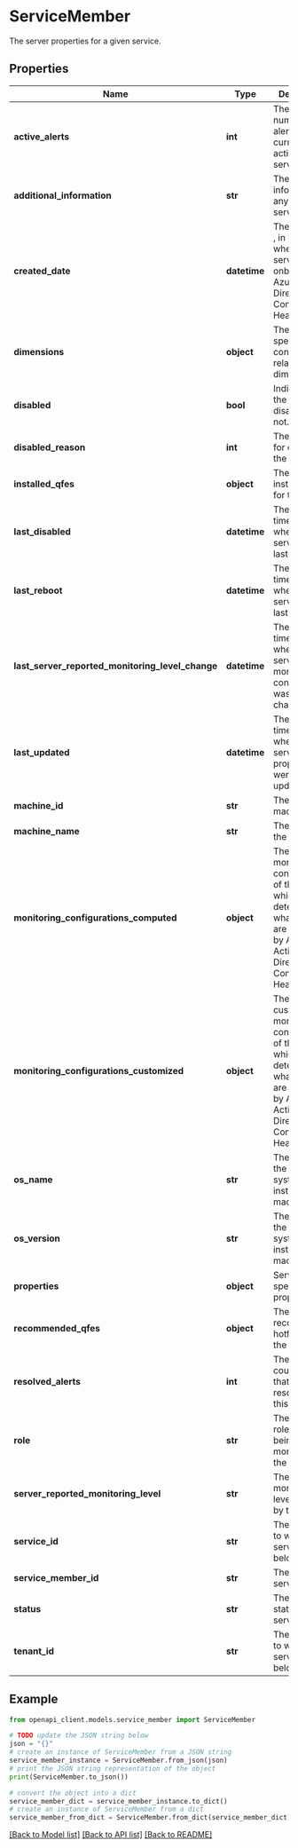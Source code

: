 # ServiceMember

The server properties for a given service.

## Properties

Name | Type | Description | Notes
------------ | ------------- | ------------- | -------------
**active_alerts** | **int** | The total number of alerts that are currently active for the server. | [optional] 
**additional_information** | **str** | The additional information, if any, for the server. | [optional] 
**created_date** | **datetime** | The date time , in UTC, when the server was onboarded to Azure Active Directory Connect Health. | [optional] 
**dimensions** | **object** | The server specific configuration related dimensions. | [optional] 
**disabled** | **bool** | Indicates if the server is disabled or not.  | [optional] 
**disabled_reason** | **int** | The reason for disabling the server. | [optional] 
**installed_qfes** | **object** | The list of installed QFEs for the server. | [optional] 
**last_disabled** | **datetime** | The date and time , in UTC, when the server was last disabled. | [optional] 
**last_reboot** | **datetime** | The date and time, in UTC, when the server was last rebooted. | [optional] 
**last_server_reported_monitoring_level_change** | **datetime** | The date and time, in UTC, when the server&#39;s data monitoring configuration was last changed. | [optional] 
**last_updated** | **datetime** | The date and time, in UTC, when the server properties were last updated. | [optional] 
**machine_id** | **str** | The id of the machine. | [optional] 
**machine_name** | **str** | The name of the server. | [optional] 
**monitoring_configurations_computed** | **object** | The monitoring configuration of the server which determines what activities are monitored by Azure Active Directory Connect Health. | [optional] 
**monitoring_configurations_customized** | **object** | The customized monitoring configuration of the server which determines what activities are monitored by Azure Active Directory Connect Health. | [optional] 
**os_name** | **str** | The name of the operating system installed in the machine. | [optional] 
**os_version** | **str** | The version of the operating system installed in the machine. | [optional] 
**properties** | **object** | Server specific properties. | [optional] 
**recommended_qfes** | **object** | The list of recommended hotfixes for the server. | [optional] 
**resolved_alerts** | **int** | The total count of alerts that are resolved for this server. | [optional] 
**role** | **str** | The service role that is being monitored in the server. | [optional] 
**server_reported_monitoring_level** | **str** | The monitoring level reported by the server. | [optional] 
**service_id** | **str** | The service id to whom this server belongs. | [optional] 
**service_member_id** | **str** | The id of the server. | [optional] 
**status** | **str** | The health status of the server. | [optional] 
**tenant_id** | **str** | The tenant id to whom this server belongs. | [optional] 

## Example

```python
from openapi_client.models.service_member import ServiceMember

# TODO update the JSON string below
json = "{}"
# create an instance of ServiceMember from a JSON string
service_member_instance = ServiceMember.from_json(json)
# print the JSON string representation of the object
print(ServiceMember.to_json())

# convert the object into a dict
service_member_dict = service_member_instance.to_dict()
# create an instance of ServiceMember from a dict
service_member_from_dict = ServiceMember.from_dict(service_member_dict)
```
[[Back to Model list]](../README.md#documentation-for-models) [[Back to API list]](../README.md#documentation-for-api-endpoints) [[Back to README]](../README.md)


